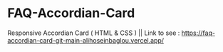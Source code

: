 # FAQ-Accordian-Card
Responsive Accordian Card ( HTML &amp; CSS ) || Link to see : https://faq-accordian-card-git-main-alihoseinbaglou.vercel.app/
